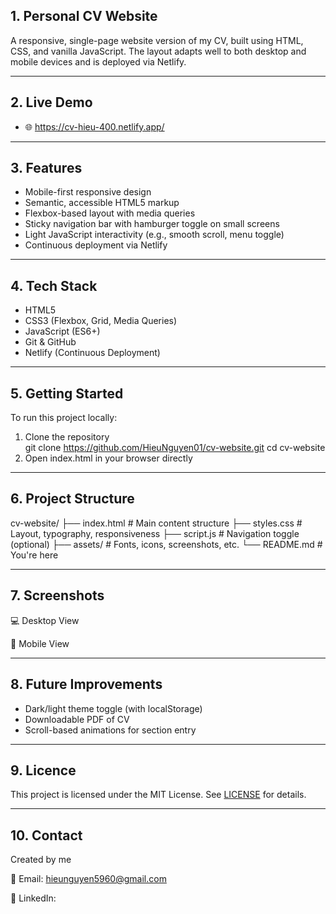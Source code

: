 ## 1. Personal CV Website

A responsive, single-page website version of my CV, built using HTML, CSS, and vanilla JavaScript. The layout adapts well to both desktop and mobile devices and is deployed via Netlify.

---

## 2. Live Demo

- 🌐 https://cv-hieu-400.netlify.app/
---

## 3. Features

- Mobile-first responsive design  
- Semantic, accessible HTML5 markup  
- Flexbox-based layout with media queries  
- Sticky navigation bar with hamburger toggle on small screens  
- Light JavaScript interactivity (e.g., smooth scroll, menu toggle)  
- Continuous deployment via Netlify

---

## 4. Tech Stack

- HTML5  
- CSS3 (Flexbox, Grid, Media Queries)  
- JavaScript (ES6+)  
- Git & GitHub  
- Netlify (Continuous Deployment)

---

## 5. Getting Started

To run this project locally:

1. Clone the repository  
   git clone https://github.com/HieuNguyen01/cv-website.git
   cd cv-website
2. Open index.html in your browser directly

---

## 6. Project Structure

cv-website/
├── index.html             # Main content structure
├── styles.css             # Layout, typography, responsiveness
├── script.js              # Navigation toggle (optional)
├── assets/                # Fonts, icons, screenshots, etc.
└── README.md              # You're here

---

## 7. Screenshots

💻 Desktop View

 📱 Mobile View


---

## 8. Future Improvements

- Dark/light theme toggle (with localStorage)
- Downloadable PDF of CV
- Scroll-based animations for section entry

---

## 9. Licence

This project is licensed under the MIT License. See [LICENSE](https://github.com/HieuNguyen01/cv-website/blob/main/LICENSE) for details.

---

## 10. Contact

Created by me

📧 Email: hieunguyen5960@gmail.com

🔗 LinkedIn: 

